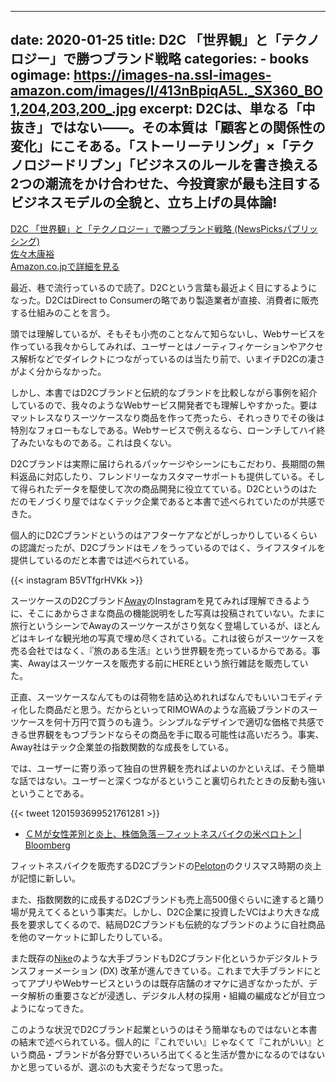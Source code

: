 
---
date: 2020-01-25
title: D2C 「世界観」と「テクノロジー」で勝つブランド戦略
categories: 
    - books
ogimage: https://images-na.ssl-images-amazon.com/images/I/413nBpiqA5L._SX360_BO1,204,203,200_.jpg
excerpt: D2Cは、単なる「中抜き」ではない――。その本質は「顧客との関係性の変化」にこそある。「ストーリーテリング」×「テクノロジードリブン」「ビジネスのルールを書き換える2つの潮流をかけ合わせた、今投資家が最も注目するビジネスモデルの全貌と、立ち上げの具体論!
---
<div class="__media"><a href="https://www.amazon.co.jp/dp/491006303X/?tag=warikiru-22" target="_blank" rel="noopener">
<img src="https://images-na.ssl-images-amazon.com/images/I/413nBpiqA5L._SX360_BO1,204,203,200_.jpg" alt="" class="__media__image">
<div class="__media__body">
    <div>D2C 「世界観」と「テクノロジー」で勝つブランド戦略 (NewsPicksパブリッシング)</div>
    <div class="__media__text">佐々木康裕</div>
    <div>Amazon.co.jpで詳細を見る</div>
</div>
</a></div>

最近、巷で流行っているので読了。D2Cという言葉も最近よく目にするようになった。D2CはDirect to Consumerの略であり製造業者が直接、消費者に販売する仕組みのことを言う。

頭では理解しているが、そもそも小売のことなんて知らないし、Webサービスを作っている我々からしてみれば、ユーザーとはノーティフィケーションやアクセス解析などでダイレクトにつながっているのは当たり前で、いまイチD2Cの凄さがよく分からなかった。

しかし、本書ではD2Cブランドと伝統的なブランドを比較しながら事例を紹介しているので、我々のようなWebサービス開発者でも理解しやすかった。要はマットレスなりスーツケースなり商品を作って売ったら、それっきりでその後は特別なフォローもなしである。Webサービスで例えるなら、ローンチしてハイ終了みたいなものである。これは良くない。

D2Cブランドは実際に届けられるパッケージやシーンにもこだわり、長期間の無料返品に対応したり、フレンドリーなカスタマーサポートも提供している。そして得られたデータを駆使して次の商品開発に役立てている。D2Cというのはただのモノづくり屋ではなくテック企業であると本書で述べられていたのが共感できた。

個人的にD2Cブランドというのはアフターケアなどがしっかりしているくらいの認識だったが、D2Cブランドはモノをうっているのではく、ライフスタイルを提供しているのだと本書では述べられている。

{{< instagram B5VTfgrHVKk >}}

スーツケースのD2Cブランド[Away](https://www.awaytravel.com/)のInstagramを見てみれば理解できるように、そこにあからさまな商品の機能説明をした写真は投稿されていない。たまに旅行というシーンでAwayのスーツケースがさり気なく登場しているが、ほとんどはキレイな観光地の写真で埋め尽くされている。これは彼らがスーツケースを売る会社ではなく、『旅のある生活』という世界観を売っているからである。事実、Awayはスーツケースを販売する前にHEREという旅行雑誌を販売していた。

正直、スーツケースなんてものは荷物を詰め込めれればなんでもいいコモディティ化した商品だと思う。だからといってRIMOWAのような高級ブランドのスーツケースを何十万円で買うのも違う。シンプルなデザインで適切な価格で共感できる世界観をもつブランドならその商品を手に取る可能性は高いだろう。事実、Away社はテック企業並の指数関数的な成長をしている。

では、ユーザーに寄り添って独自の世界観を売ればよいのかといえば、そう簡単な話ではない。ユーザーと深くつながるということ裏切られたときの反動も強いということである。

{{< tweet 1201593699521761281 >}}

- [ＣＭが女性差別と炎上、株価急落－フィットネスバイクの米ペロトン | Bloomberg](https://www.bloomberg.co.jp/news/articles/2019-12-04/Q1YZ4CT1UM1101) 

フィットネスバイクを販売するD2Cブランドの[Peloton](https://www.onepeloton.com/)のクリスマス時期の炎上が記憶に新しい。

また、指数関数的に成長するD2Cブランドも売上高500億ぐらいに達すると踊り場が見えてくるという事実だ。しかし、D2C企業に投資したVCはより大きな成長を要求してくるので、結局D2Cブランドも伝統的なブランドのように自社商品を他のマーケットに卸したりしている。

また既存の[Nike](https://www.nike.com/jp/ja_jp/c/nike-plus)のような大手ブランドもD2Cブランド化というかデジタルトランスフォーメーション (DX) 改革が進んできている。これまで大手ブランドにとってアプリやWebサービスというのは既存店舗のオマケに過ぎなかったが、データ解析の重要さなどが浸透し、デジタル人材の採用・組織の編成などが目立つようになってきた。

このような状況でD2Cブランド起業というのはそう簡単なものではないと本書の結末で述べられている。個人的に『これでいい』じゃなくて『これがいい』という商品・ブランドが各分野でいろいろ出てくると生活が豊かになるのではないかと思っているが、選ぶのも大変そうだなって思った。
